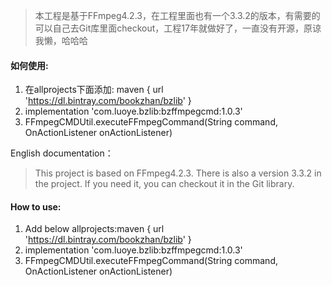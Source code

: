 > 本工程是基于FFmpeg4.2.3，在工程里面也有一个3.3.2的版本，有需要的可以自己去Git库里面checkout，工程17年就做好了，一直没有开源，原谅我懒，哈哈哈

#### 如何使用:

1. 在allprojects下面添加: maven { url 'https://dl.bintray.com/bookzhan/bzlib' }
2. implementation 'com.luoye.bzlib:bzffmpegcmd:1.0.3'
3. FFmpegCMDUtil.executeFFmpegCommand(String command, OnActionListener onActionListener)



English documentation：

> This project is based on FFmpeg4.2.3. There is also a version 3.3.2 in the project. If you need it, you can checkout it in the Git library. 



#### How to use:

1. Add below allprojects:maven { url 'https://dl.bintray.com/bookzhan/bzlib' }
2. implementation 'com.luoye.bzlib:bzffmpegcmd:1.0.3'
3. FFmpegCMDUtil.executeFFmpegCommand(String command, OnActionListener onActionListener)

